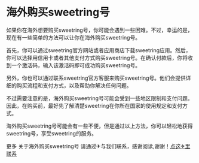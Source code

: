 # 海外购买sweetring号

如果你在海外想要购买sweetring号，你可能会遇到一些困难。不过，幸运的是，现在有一些简单的方法可以让你在海外购买sweetring号。

首先，你可以通过sweetring官方网站或者应用商店下载sweetring应用。然后，你可以选择用信用卡或者其他支付方式购买sweetring号。在确认付款后，你将收到一个激活码，输入该激活码即可成功购买sweetring号。

另外，你也可以通过联系sweetring官方客服来购买sweetring号。他们会提供详细的购买流程和支付方式，以及帮助你解决任何问题。

不过需要注意的是，海外购买sweetring号可能会受到一些地区限制和支付问题。因此，在购买前，最好先了解清楚sweetring在你所在国家的使用规定和支付方式。

海外购买sweetring号可能会有一些不便，但是通过以上方法，你可以轻松地获得sweetring号，享受sweetring的服务。

更多 关于海外购买sweetring号 请通过✈与我们联系，感谢阅读,谢谢！[点这✈里联系](https://acc.k02.cc)